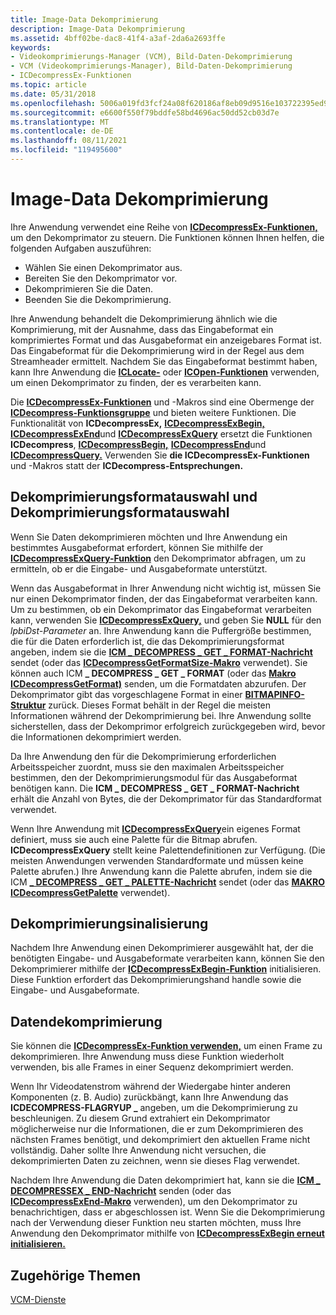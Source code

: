 ```yaml
---
title: Image-Data Dekomprimierung
description: Image-Data Dekomprimierung
ms.assetid: 4bff02be-dac8-41f4-a3af-2da6a2693ffe
keywords:
- Videokomprimierungs-Manager (VCM), Bild-Daten-Dekomprimierung
- VCM (Videokomprimierungs-Manager), Bild-Daten-Dekomprimierung
- ICDecompressEx-Funktionen
ms.topic: article
ms.date: 05/31/2018
ms.openlocfilehash: 5006a019fd3fcf24a08f620186af8eb09d9516e103722395ed96722b48696cb8
ms.sourcegitcommit: e6600f550f79bddfe58bd4696ac50dd52cb03d7e
ms.translationtype: MT
ms.contentlocale: de-DE
ms.lasthandoff: 08/11/2021
ms.locfileid: "119495600"
---
```

# <a name="image-data-decompression"></a>Image-Data Dekomprimierung

Ihre Anwendung verwendet eine Reihe von [**ICDecompressEx-Funktionen,**](/windows/desktop/api/Vfw/nf-vfw-icdecompressex) um den Dekomprimator zu steuern. Die Funktionen können Ihnen helfen, die folgenden Aufgaben auszuführen:

-   Wählen Sie einen Dekomprimator aus.
-   Bereiten Sie den Dekomprimator vor.
-   Dekomprimieren Sie die Daten.
-   Beenden Sie die Dekomprimierung.

Ihre Anwendung behandelt die Dekomprimierung ähnlich wie die Komprimierung, mit der Ausnahme, dass das Eingabeformat ein komprimiertes Format und das Ausgabeformat ein anzeigebares Format ist. Das Eingabeformat für die Dekomprimierung wird in der Regel aus dem Streamheader ermittelt. Nachdem Sie das Eingabeformat bestimmt haben, kann Ihre Anwendung die [**ICLocate-**](/windows/desktop/api/Vfw/nf-vfw-iclocate) oder [**ICOpen-Funktionen**](/windows/desktop/api/Vfw/nf-vfw-icopen) verwenden, um einen Dekomprimator zu finden, der es verarbeiten kann.

Die [**ICDecompressEx-Funktionen**](/windows/desktop/api/Vfw/nf-vfw-icdecompressex) und -Makros sind eine Obermenge der [**ICDecompress-Funktionsgruppe**](/windows/desktop/api/Vfw/nf-vfw-icdecompress) und bieten weitere Funktionen. Die Funktionalität von **ICDecompressEx,** [**ICDecompressExBegin,**](/windows/desktop/api/Vfw/nf-vfw-icdecompressexbegin) [**ICDecompressExEnd**](/windows/desktop/api/Vfw/nf-vfw-icdecompressexend)und [**ICDecompressExQuery**](/windows/desktop/api/Vfw/nf-vfw-icdecompressexquery) ersetzt die Funktionen **ICDecompress**, [**ICDecompressBegin,**](/windows/desktop/api/Vfw/nf-vfw-icdecompressbegin) [**ICDecompressEnd**](/windows/desktop/api/Vfw/nf-vfw-icdecompressend)und [**ICDecompressQuery.**](/windows/desktop/api/Vfw/nf-vfw-icdecompressquery) Verwenden Sie **die ICDecompressEx-Funktionen** und -Makros statt der **ICDecompress-Entsprechungen.**

## <a name="decompressor-and-decompression-format-selection"></a>Dekomprimierungsformatauswahl und Dekomprimierungsformatauswahl

Wenn Sie Daten dekomprimieren möchten und Ihre Anwendung ein bestimmtes Ausgabeformat erfordert, können Sie mithilfe der [**ICDecompressExQuery-Funktion**](/windows/desktop/api/Vfw/nf-vfw-icdecompressexquery) den Dekomprimator abfragen, um zu ermitteln, ob er die Eingabe- und Ausgabeformate unterstützt.

Wenn das Ausgabeformat in Ihrer Anwendung nicht wichtig ist, müssen Sie nur einen Dekomprimator finden, der das Eingabeformat verarbeiten kann. Um zu bestimmen, ob ein Dekomprimator das Eingabeformat verarbeiten kann, verwenden Sie [**ICDecompressExQuery,**](/windows/desktop/api/Vfw/nf-vfw-icdecompressexquery) und geben Sie **NULL** für den *lpbiDst-Parameter* an. Ihre Anwendung kann die Puffergröße bestimmen, die für die Daten erforderlich ist, die das Dekomprimierungsformat angeben, indem sie die [**ICM \_ DECOMPRESS \_ GET \_ FORMAT-Nachricht**](icm-decompress-get-format.md) sendet (oder das [**ICDecompressGetFormatSize-Makro**](/windows/desktop/api/Vfw/nf-vfw-icdecompressgetformatsize) verwendet). Sie können auch ICM **\_ DECOMPRESS \_ GET \_ FORMAT** (oder das [**Makro ICDecompressGetFormat)**](/windows/desktop/api/Vfw/nf-vfw-icdecompressgetformat) senden, um die Formatdaten abzurufen. Der Dekomprimator gibt das vorgeschlagene Format in einer [**BITMAPINFO-Struktur**](/windows/win32/api/wingdi/ns-wingdi-bitmapinfo) zurück. Dieses Format behält in der Regel die meisten Informationen während der Dekomprimierung bei. Ihre Anwendung sollte sicherstellen, dass der Dekomprimor erfolgreich zurückgegeben wird, bevor die Informationen dekomprimiert werden.

Da Ihre Anwendung den für die Dekomprimierung erforderlichen Arbeitsspeicher zuordnt, muss sie den maximalen Arbeitsspeicher bestimmen, den der Dekomprimierungsmodul für das Ausgabeformat benötigen kann. Die **ICM \_ DECOMPRESS \_ GET \_ FORMAT-Nachricht** erhält die Anzahl von Bytes, die der Dekomprimator für das Standardformat verwendet.

Wenn Ihre Anwendung mit [**ICDecompressExQuery**](/windows/desktop/api/Vfw/nf-vfw-icdecompressexquery)ein eigenes Format definiert, muss sie auch eine Palette für die Bitmap abrufen. **ICDecompressExQuery** stellt keine Palettendefinitionen zur Verfügung. (Die meisten Anwendungen verwenden Standardformate und müssen keine Palette abrufen.) Ihre Anwendung kann die Palette abrufen, indem sie die ICM [**\_ DECOMPRESS \_ GET \_ PALETTE-Nachricht**](icm-decompress-get-palette.md) sendet (oder das [**MAKRO ICDecompressGetPalette**](/windows/desktop/api/Vfw/nf-vfw-icdecompressgetpalette) verwendet).

## <a name="decompressor-initialization"></a>Dekomprimierungsinalisierung

Nachdem Ihre Anwendung einen Dekomprimierer ausgewählt hat, der die benötigten Eingabe- und Ausgabeformate verarbeiten kann, können Sie den Dekomprimierer mithilfe der [**ICDecompressExBegin-Funktion**](/windows/desktop/api/Vfw/nf-vfw-icdecompressexbegin) initialisieren. Diese Funktion erfordert das Dekomprimierungshand handle sowie die Eingabe- und Ausgabeformate.

## <a name="data-decompression"></a>Datendekomprimierung

Sie können die [**ICDecompressEx-Funktion verwenden,**](/windows/desktop/api/Vfw/nf-vfw-icdecompressex) um einen Frame zu dekomprimieren. Ihre Anwendung muss diese Funktion wiederholt verwenden, bis alle Frames in einer Sequenz dekomprimiert werden.

Wenn Ihr Videodatenstrom während der Wiedergabe hinter anderen Komponenten (z. B. Audio) zurückbängt, kann Ihre Anwendung das **ICDECOMPRESS-FLAGRYUP \_** angeben, um die Dekomprimierung zu beschleunigen. Zu diesem Grund extrahiert ein Dekomprimator möglicherweise nur die Informationen, die er zum Dekomprimieren des nächsten Frames benötigt, und dekomprimiert den aktuellen Frame nicht vollständig. Daher sollte Ihre Anwendung nicht versuchen, die dekomprimierten Daten zu zeichnen, wenn sie dieses Flag verwendet.

Nachdem Ihre Anwendung die Daten dekomprimiert hat, kann sie die [**ICM \_ DECOMPRESSEX \_ END-Nachricht**](icm-decompressex-end.md) senden (oder das [**ICDecompressExEnd-Makro**](/windows/desktop/api/Vfw/nf-vfw-icdecompressexend) verwenden), um den Dekomprimator zu benachrichtigen, dass er abgeschlossen ist. Wenn Sie die Dekomprimierung nach der Verwendung dieser Funktion neu starten möchten, muss Ihre Anwendung den Dekomprimator mithilfe von [**ICDecompressExBegin erneut initialisieren.**](/windows/desktop/api/Vfw/nf-vfw-icdecompressexbegin)

## <a name="related-topics"></a>Zugehörige Themen

<dl> <dt>

[VCM-Dienste](vcm-services.md)
</dt> </dl>

 

 